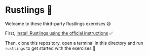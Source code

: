 # Rustlings 🦀

Welcome to these third-party Rustlings exercises 😃

First, [install Rustlings using the official instructions](https://github.com/rust-lang/rustlings) ✅

Then, clone this repository, open a terminal in this directory and run `rustlings` to get started with the exercises 🚀
